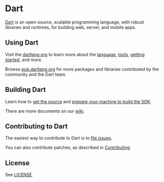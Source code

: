 # Dart

[Dart][website] is an open-source, scalable programming language, with robust
libraries and runtimes, for building web, server, and mobile apps.

## Using Dart

Visit the [dartlang.org][website] to learn more about the
[language][lang], [tools][tools],
[getting started][codelab], and more.

Browse [pub.dartlang.org][pubsite] for more packages and libraries contributed
by the community and the Dart team.

## Building Dart

Learn how to [get the source](https://github.com/dart-lang/sdk/wiki/Building#getting-the-source)
and [prepare your machine to build the SDK](https://github.com/dart-lang/sdk/wiki/Preparing-your-machine-to-build-the-Dart-SDK).

There are more documents on our [wiki](https://github.com/dart-lang/sdk/wiki).

## Contributing to Dart

The easiest way to contribute to Dart is to [file issues][dartbug].

You can also contribute patches, as described in [Contributing][contrib].

## License

See [LICENSE][license].

[website]: https://www.dartlang.org
[license]: https://github.com/dart-lang/sdk/blob/master/LICENSE
[repo]: https://github.com/dart-lang/sdk
[lang]: https://www.dartlang.org/docs/dart-up-and-running/ch02.html
[tools]: https://www.dartlang.org/tools/
[codelab]: https://www.dartlang.org/codelabs/darrrt/
[dartbug]: http://dartbug.com
[contrib]: https://github.com/dart-lang/sdk/wiki/Contributing
[pubsite]: https://pub.dartlang.org
